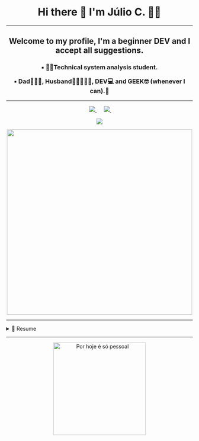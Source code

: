 <h1 align='center'>
  Hi there 👋 I'm Júlio C. 👨‍💻
</h1>

---

<h2 align= 'center'>Welcome to my profile, I'm a beginner DEV and I accept all suggestions.</h2>

<h3 align= 'center'>▪️ 👨‍🎓Technical system analysis student.<br> 
 
▪️ Dad👨‍👩‍👧, Husband👩🏽‍🤝‍👨🏼, DEV💻 and GEEK🤓 (whenever I can).👻</h3>

---

<p align='center'>
 &nbsp;&nbsp;
 
   <a href="https://www.linkedin.com/in/júlio-cesar-da-silva-3b4461164/">
    <img src="https://img.shields.io/badge/linkedin-%230077B5.svg?&style=for-the-badge&logo=linkedin&logoColor=white" />
  </a>&nbsp;&nbsp;&nbsp;&nbsp;
  <a href="https://instagram.com/jcesar13nomadic_/">
    <img src="https://img.shields.io/badge/instagram-%23E4405F.svg?&style=for-the-badge&logo=instagram&logoColor=white" />        
  </a>&nbsp;&nbsp;
  
</p>
<p align="center">
  <a href="https://github.com/anuraghazra/github-readme-stats">
    <img
      align="center"
      src="https://github-readme-stats.vercel.app/api/top-langs/?username=juliodev-13&layout=compact&theme=dark"
    />

<p align='center'>
  <a href="#"><img src="https://github-readme-stats.vercel.app/api?username=juliodev-13&show_icons=true&count_private=true&theme=dark" width="500"></a>
</p>

 ---   
    
<details>
  <summary>📃 Resume</summary>
  <br>
  ▪️  Education 🤓 <br>
 
   [Algoritmo](https://github.com/juliodev-13/juliodev-13/files/6543545/Algoritmo.pdf)<br>
   [Bases Numéricas](https://github.com/juliodev-13/juliodev-13/files/6543546/Bases.Numericas.pdf) <br>
   [Hardware](https://github.com/juliodev-13/juliodev-13/files/6543549/Hardware.pdf)<br>
   [HTML5&CSS3](https://github.com/juliodev-13/juliodev-13/files/6543550/HTML5.CSS3.pdf)<br>
   [JavaScript](https://github.com/juliodev-13/juliodev-13/files/6543551/JavaScript.pdf)<br>
   [Nodejs & MongoDB](https://github.com/juliodev-13/juliodev-13/files/6543552/Nodejs.MongoDB.pdf)<br>
   [Redes de Computadores](https://github.com/juliodev-13/juliodev-13/files/6543553/Redes.de.Computadores.pdf)<br>
   [Inglês](https://github.com/juliodev-13/juliodev-13/files/6543554/Ingles.pdf)<br>
  
  
  ▪️  College 👨🏼‍🎓 <br>
   Technical system analysis - UNIP
    
  
</details>  

---
    
<p align='center'>
<img src="https://cdn-images-1.medium.com/max/800/0*VV3Nmxgv3KX4sLhr.gif" alt="Por hoje é só pessoal" title="Por hoje é só pessoal" width="250">
</p>

